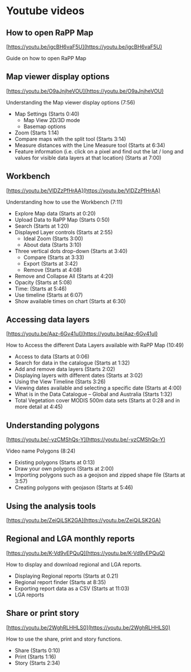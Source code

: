 # Youtube videos

## How to open RaPP Map
[https://youtu.be/igcBH6vaF5U](https://youtu.be/igcBH6vaF5U)

Guide on how to open RaPP Map
 
## Map viewer display options
[https://youtu.be/O9aJnjheVOU](https://youtu.be/O9aJnjheVOU)

Understanding the Map viewer display options (7:56)

- Map Settings (Starts 0:40)
    - Map View 2D/3D mode
    - Basemap options
- Zoom (Starts 1:14)
- Compare maps with the split tool (Starts 3:14)
- Measure distances with the Line Measure tool (Starts at 6:34)
- Feature information (i.e. click on a pixel and find out the lat / long and values for visible data layers at that location) (Starts at 7:00)

## Workbench
[https://youtu.be/VlDZzPfHrAA](https://youtu.be/VlDZzPfHrAA)

Understanding how to use the Workbench (7:11)

- Explore Map data (Starts at 0:20)
- Upload Data to RaPP Map (Starts 0:50)
- Search (Starts at 1:20)
- Displayed Layer controls (Starts at 2:55)
    - Ideal Zoom (Starts 3:00)
    - About data (Starts 3:10)
- Three vertical dots drop-down (Starts at 3:40)
    - Compare (Starts at 3:33)
    - Export (Starts at 3:42)
    - Remove (Starts at 4:08)
- Remove and Collapse All (Starts at 4:20)
- Opacity (Starts at 5:08)
- Time: (Starts at 5:46)
- Use timeline (Starts at 6:07)
- Show available times on chart (Starts at 6:30)

## Accessing data layers
[https://youtu.be/Aaz-6Gv41uI](https://youtu.be/Aaz-6Gv41uI)

How to Access the different Data Layers available with RaPP Map (10:49)

- Access to data (Starts at 0:06)
- Search for data in the catalogue (Starts at 1:32)
- Add and remove data layers (Starts 2:02)
- Displaying layers with different dates (Starts at 3:02)
- Using the View Timeline (Starts 3:26)
- Viewing dates available and selecting a specific date (Starts at 4:00)
- What is in the Data Catalogue – Global and Australia (Starts 1:32)
- Total Vegetation cover MODIS 500m data sets (Starts at 0:28 and in more detail at 4:45)
 
## Understanding polygons
[https://youtu.be/-yzCMShQs-Y](https://youtu.be/-yzCMShQs-Y)

Video name Polygons (8:24)

- Existing polygons (Starts at 0:13)
- Draw your own polygons (Starts at 2:00)
- Importing polygons such as a geojson and zipped shape file (Starts at 3:57)
- Creating polygons with geojason (Starts at 5:46)

## Using the analysis tools
[https://youtu.be/ZeiQjLSK2GA](https://youtu.be/ZeiQjLSK2GA)
 
## Regional and LGA monthly reports
[https://youtu.be/K-Vd9vEPQuQ](https://youtu.be/K-Vd9vEPQuQ)

How to display and download regional and LGA reports.

- Displaying Regional reports (Starts at 0.21)
- Regional report finder (Starts at 8:35)
- Exporting report data as a CSV (Starts at 11:03)
- LGA reports
 
## Share or print story
[https://youtu.be/2WghRLHHLS0](https://youtu.be/2WghRLHHLS0)

How to use the share, print and story functions.

- Share (Starts 0:10)
- Print (Starts 1:16)
- Story (Starts 2:34)
